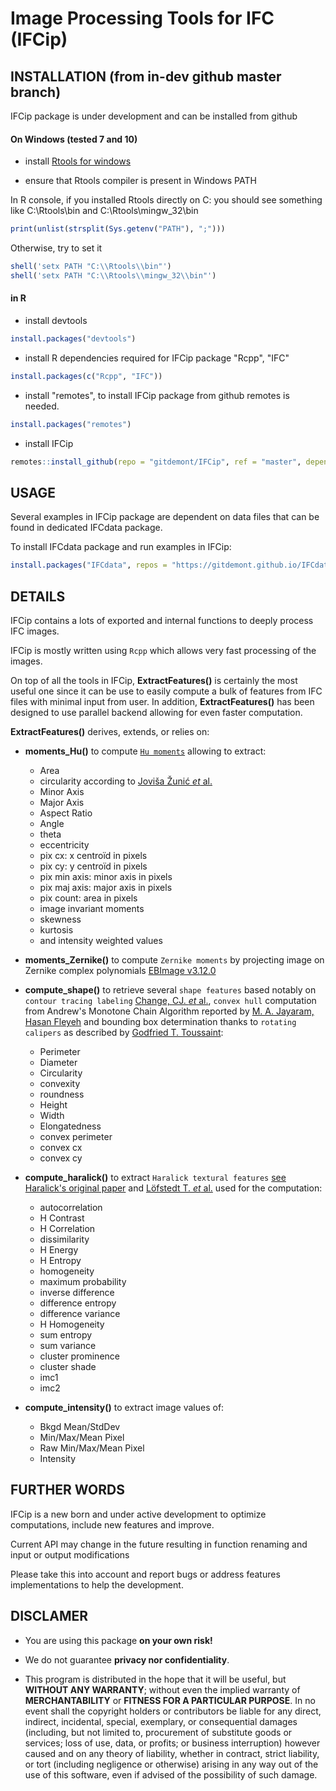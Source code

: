 <!-- badges: start -->
<!--[![R build status](https://github.com/gitdemont/IFCip/workflows/R-CMD-check/badge.svg)](https://github.com/gitdemont/IFCip/actions) -->
<!-- badges: end -->

# Image Processing Tools for IFC (IFCip)

## INSTALLATION (from **in-dev** github master branch)

IFCip package is under development and can be installed from github

#### On Windows (tested 7 and 10)

- install [Rtools for windows](https://cran.r-project.org/bin/windows/Rtools/)

- ensure that Rtools compiler is present in Windows PATH

In R console, if you installed Rtools directly on C: you should see something like C:\\Rtools\\bin and C:\\Rtools\\mingw_32\\bin 

```R
print(unlist(strsplit(Sys.getenv("PATH"), ";")))
```

Otherwise, try to set it

```R
shell('setx PATH "C:\\Rtools\\bin"')
shell('setx PATH "C:\\Rtools\\mingw_32\\bin"')
```

#### in R

- install devtools
```R
install.packages("devtools")
```

- install R dependencies required for IFCip package
"Rcpp", "IFC"

```R
install.packages(c("Rcpp", "IFC"))
```

- install "remotes", to install IFCip package from github remotes is needed.

```R
install.packages("remotes")
```

- install IFCip

```R
remotes::install_github(repo = "gitdemont/IFCip", ref = "master", dependencies = FALSE)
```

## USAGE

Several examples in IFCip package are dependent on data files that can be found in dedicated IFCdata package.

To install IFCdata package and run examples in IFCip:

```R
install.packages("IFCdata", repos = "https://gitdemont.github.io/IFCdata/", type = "source")
```

## DETAILS

IFCip contains a lots of exported and internal functions to deeply process IFC images. 

IFCip is mostly written using `Rcpp` which allows very fast processing of the images. 

On top of all the tools in IFCip, **ExtractFeatures()** is certainly the most useful one since it can be use to easily compute a bulk of features from IFC files with minimal input from user. In addition, **ExtractFeatures()** has been designed to use parallel backend allowing for even faster computation.

**ExtractFeatures()** derives, extends, or relies on:

- **moments_Hu()** to compute [`Hu moments`](https://doi.org/10.1109/TIT.1962.1057692) allowing to extract:
  - Area
  - circularity according to [Joviša Žunić _et_ al.](https://doi.org/10.1016/j.patcog.2009.06.017)
  - Minor Axis
  - Major Axis
  - Aspect Ratio
  - Angle
  - theta
  - eccentricity
  - pix cx: x centroïd in pixels
  - pix cy: y centroïd in pixels
  - pix min axis: minor axis in pixels
  - pix maj axis: major axis in pixels
  - pix count: area in pixels
  - image invariant moments
  - skewness
  - kurtosis
  - and intensity weighted values
  
  
  
- **moments_Zernike()** to compute `Zernike moments` by projecting image on Zernike complex polynomials [EBImage v3.12.0](https://www.bioconductor.org/packages/2.10/bioc/html/EBImage.html)



- **compute_shape()** to retrieve several `shape features` based notably on `contour tracing labeling` [Change, CJ.  _et_ al.](https://doi.org/10.1016/j.cviu.2003.09.002), `convex hull` computation from Andrew's Monotone Chain Algorithm reported by [M. A. Jayaram, Hasan Fleyeh](http://article.sapub.org/10.5923.j.ajis.20160602.03.html) and bounding box determination thanks to `rotating calipers` as described by [Godfried T. Toussaint](https://escholarship.mcgill.ca/concern/theses/fx719p46g):
  - Perimeter
  - Diameter
  - Circularity
  - convexity
  - roundness
  - Height
  - Width
  - Elongatedness
  - convex perimeter
  - convex cx
  - convex cy
  
  
  
- **compute_haralick()** to extract `Haralick textural features` [see Haralick's original paper](http://haralick.org/journals/TexturalFeatures.pdf) and [Löfstedt T. _et_ al.](https://doi.org/10.1371/journal.pone.0212110) used for the computation:
  - autocorrelation
  - H Contrast
  - H Correlation
  - dissimilarity
  - H Energy
  - H Entropy
  - homogeneity
  - maximum probability
  - inverse difference
  - difference entropy
  - difference variance
  - H Homogeneity
  - sum entropy
  - sum variance
  - cluster prominence
  - cluster shade
  - imc1
  - imc2
  
  
  
- **compute_intensity()** to extract image values of:
  - Bkgd Mean/StdDev
  - Min/Max/Mean Pixel
  - Raw Min/Max/Mean Pixel
  - Intensity

## FURTHER WORDS

IFCip is a new born and under active development to optimize computations, include new features and improve.

Current API may change in the future resulting in function renaming and input or output modifications 

Please take this into account and report bugs or address features implementations to help the development.

## DISCLAMER

- You are using this package **on your own risk!**

- We do not guarantee **privacy nor confidentiality**.

- This program is distributed in the hope that it will be useful, but **WITHOUT ANY WARRANTY**; without even the implied warranty of **MERCHANTABILITY** or **FITNESS FOR A PARTICULAR PURPOSE**. In no event shall the copyright holders or contributors be liable for any direct, indirect, incidental, special, exemplary, or consequential damages (including, but not limited to, procurement of substitute goods or services; loss of use, data, or profits; or business interruption) however caused and on any theory of liability, whether in contract, strict liability, or tort (including negligence or otherwise) arising in any way out of the use of this software, even if advised of the possibility of such damage.
